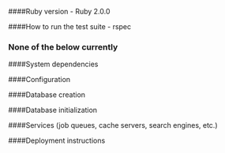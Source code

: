 ####Ruby version - Ruby 2.0.0

####How to run the test suite - rspec

### None of the below currently

####System dependencies

####Configuration

####Database creation

####Database initialization

####Services (job queues, cache servers, search engines, etc.)

####Deployment instructions
